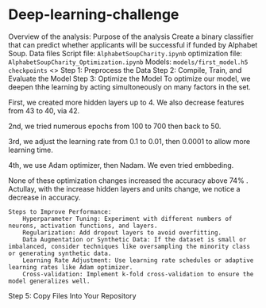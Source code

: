 # Deep-learning-challenge
Overview of the analysis: 
    Purpose of the analysis
Create a binary classifier that can predict whether applicants will be successful if funded by Alphabet Soup.
Data files
Script file: `AlphabetSoupCharity.ipynb`
optimization file: `AlphabetSoupCharity_Optimization.ipynb`
Models: `models/first_model.h5`
`checkpoints`
<>
Step 1: Preprocess the Data
Step 2: Compile, Train, and Evaluate the Model
Step 3: Optimize the Model
To optimize our model, we deepen thhe learning by acting simultoneously on many factors in the set. 

First, we created more hidden layers up to 4. We also decrease features from 43 to 40, via 42.

2nd, we tried numerous epochs from 100 to 700 then back to 50.

3rd, we adjust the learning rate from 0.1 to 0.01, then 0.0001 to allow more learning time.

4th, we use Adam optimizer, then Nadam. We even tried embbeding.

None of these optimization changes increased the accuracy above 74% . Actullay, with the increase hidden layers and units change, we notice a decrease in accuracy.


    Steps to Improve Performance:
        Hyperparameter Tuning: Experiment with different numbers of neurons, activation functions, and layers.
        Regularization: Add dropout layers to avoid overfitting.
        Data Augmentation or Synthetic Data: If the dataset is small or imbalanced, consider techniques like oversampling the minority class or generating synthetic data.
        Learning Rate Adjustment: Use learning rate schedules or adaptive learning rates like Adam optimizer.
        Cross-validation: Implement k-fold cross-validation to ensure the model generalizes well.


Step 5: Copy Files Into Your Repository